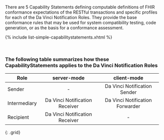 
There are 5 Capability Statements defining computable definitions of FHIR conformance expectations of the RESTful transactions and specific profiles for each of the Da Vinci Notification Roles. They provide the base conformance rules that may be used for system compatibility testing, code generation, or as the basis for a conformance assessment.

{% include list-simple-capabilitystatements.xhtml %}

<br />

### The following table summarizes how these CapabilityStatements applies to the Da Vinci Notification Roles

|Role|server-mode|client-mode|
| --- | :---: | :---: |
|Sender |-| Da Vinci Notification Sender|
|Intermediary |Da Vinci Notification Receiver| Da Vinci Notification Forwarder|
|Recipient |Da Vinci Notification Receiver |-|
{: .grid}

<br />
